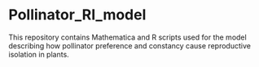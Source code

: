 # Pollinator_RI_model
This repository contains Mathematica and R scripts used for the model describing how pollinator preference and constancy cause reproductive isolation in plants. 
